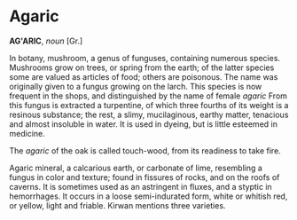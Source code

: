 # Agaric

**AG'ARIC**, _noun_ \[Gr.\]

In botany, mushroom, a genus of funguses, containing numerous species. Mushrooms grow on trees, or spring from the earth; of the latter species some are valued as articles of food; others are poisonous. The name was originally given to a fungus growing on the larch. This species is now frequent in the shops, and distinguished by the name of female _agaric_ From this fungus is extracted a turpentine, of which three fourths of its weight is a resinous substance; the rest, a slimy, mucilaginous, earthy matter, tenacious and almost insoluble in water. It is used in dyeing, but is little esteemed in medicine.

The _agaric_ of the oak is called touch-wood, from its readiness to take fire.

Agaric mineral, a calcarious earth, or carbonate of lime, resembling a fungus in color and texture; found in fissures of rocks, and on the roofs of caverns. It is sometimes used as an astringent in fluxes, and a styptic in hemorrhages. It occurs in a loose semi-indurated form, white or whitish red, or yellow, light and friable. Kirwan mentions three varieties.